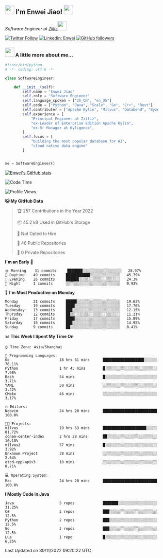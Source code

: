 <h2><img src="https://emojis.slackmojis.com/emojis/images/1531849430/4246/blob-sunglasses.gif?1531849430" width="30"/> I'm  Enwei Jiao! <img src="https://media.giphy.com/media/juBt25nT1KGys/giphy.gif" width=30> </h2>
<!-- <img align='right' src="https://media.giphy.com/media/M9gbBd9nbDrOTu1Mqx/giphy.gif" width="230"> -->
<p><em>Software Engineer at <a href="https://zilliz.com/">Zilliz</a><img src="https://media.giphy.com/media/WUlplcMpOCEmTGBtBW/giphy.gif" width="30"></em></p>

[![Twitter Follow](https://img.shields.io/twitter/follow/misteranmol?label=Follow)](https://twitter.com/intent/follow?screen_name=EnweiJiao)
[![Linkedin: Enwei](https://img.shields.io/badge/-enwei-blue?style=&logo=Linkedin&logoColor=white&link=https://www.linkedin.com/in/enwei-jiao-41192a97)](https://www.linkedin.com/in/enwei-jiao-41192a97/)
[![GitHub followers](https://img.shields.io/github/followers/jiaoew1991?label=Follow&style=social)](https://github.com/jiaoew1991)


### <img src="https://media.giphy.com/media/VgCDAzcKvsR6OM0uWg/giphy.gif" width="30"> A little more about me...  

```python
#!/usr/bin/python
# -*- coding: utf-8 -*-

class SoftwareEngineer:

    def __init__(self):
        self.name = "Enwei Jiao"
        self.role = "Software Engineer"
        self.language_spoken = ["zh_CN", "en_US"]
        self.code = ["Python", "Java", "Scala", "Go", "C++", "Rust"]
        self.contributer = ["Apache Kylin", "Milvus", "Databend", "Byzer-Lang"]
        self.experience = [
            "Principal Engineer at Zilliz",
            "ex-Leader of Enterprise Edition Apache Kylin",
            "ex-Sr Manager at Kyligence",
        ]
        self.focus = [
            "building the most popular database for AI",
            "cloud native data engine"
        ]


me = SoftwareEngineer()
```

[![Enwei's GitHub stats](https://github-readme-stats.vercel.app/api?username=jiaoew1991&count_private=true&show_icons=true)](https://github.com/jiaoew1991/jiaoew1991)

<!-- [![Top Langs](https://github-readme-stats.vercel.app/api/top-langs/?username=jiaoew1991&layout=compact)](https://github.com/jiaoew1991/jiaoew1991) -->

<!--START_SECTION:waka-->
![Code Time](http://img.shields.io/badge/Code%20Time-328%20hrs%2047%20mins-blue)

![Profile Views](http://img.shields.io/badge/Profile%20Views-0-blue)

**🐱 My GitHub Data** 

> 🏆 257 Contributions in the Year 2022
 > 
> 📦 45.2 kB Used in GitHub's Storage 
 > 
> 🚫 Not Opted to Hire
 > 
> 📜 48 Public Repositories 
 > 
> 🔑 0 Private Repositories  
 > 
**I'm an Early 🐤** 

```text
🌞 Morning    31 commits     ███████░░░░░░░░░░░░░░░░░░   28.97% 
🌆 Daytime    49 commits     ███████████░░░░░░░░░░░░░░   45.79% 
🌃 Evening    26 commits     ██████░░░░░░░░░░░░░░░░░░░   24.3% 
🌙 Night      1 commits      ░░░░░░░░░░░░░░░░░░░░░░░░░   0.93%

```
📅 **I'm Most Productive on Monday** 

```text
Monday       21 commits     █████░░░░░░░░░░░░░░░░░░░░   19.63% 
Tuesday      19 commits     ████░░░░░░░░░░░░░░░░░░░░░   17.76% 
Wednesday    13 commits     ███░░░░░░░░░░░░░░░░░░░░░░   12.15% 
Thursday     12 commits     ██░░░░░░░░░░░░░░░░░░░░░░░   11.21% 
Friday       17 commits     ████░░░░░░░░░░░░░░░░░░░░░   15.89% 
Saturday     16 commits     ███░░░░░░░░░░░░░░░░░░░░░░   14.95% 
Sunday       9 commits      ██░░░░░░░░░░░░░░░░░░░░░░░   8.41%

```


📊 **This Week I Spent My Time On** 

```text
⌚︎ Time Zone: Asia/Shanghai

💬 Programming Languages: 
Go                       18 hrs 31 mins      ███████████████████░░░░░░   76.11% 
Python                   1 hr 43 mins        █░░░░░░░░░░░░░░░░░░░░░░░░   7.08% 
Bash                     54 mins             █░░░░░░░░░░░░░░░░░░░░░░░░   3.71% 
YAML                     50 mins             ░░░░░░░░░░░░░░░░░░░░░░░░░   3.42% 
CMake                    46 mins             ░░░░░░░░░░░░░░░░░░░░░░░░░   3.17%

🔥 Editors: 
Neovim                   24 hrs 20 mins      █████████████████████████   100.0%

🐱‍💻 Projects: 
milvus                   19 hrs 53 mins      ████████████████████░░░░░   81.72% 
conan-center-index       2 hrs 28 mins       ██░░░░░░░░░░░░░░░░░░░░░░░   10.18% 
milvus2                  57 mins             █░░░░░░░░░░░░░░░░░░░░░░░░   3.92% 
Unknown Project          38 mins             ░░░░░░░░░░░░░░░░░░░░░░░░░   2.64% 
etcd-cpp-apiv3           10 mins             ░░░░░░░░░░░░░░░░░░░░░░░░░   0.71%

💻 Operating System: 
Mac                      24 hrs 20 mins      █████████████████████████   100.0%

```

**I Mostly Code in Java** 

```text
Java                     5 repos             ███████░░░░░░░░░░░░░░░░░░   31.25% 
C#                       2 repos             ███░░░░░░░░░░░░░░░░░░░░░░   12.5% 
Python                   2 repos             ███░░░░░░░░░░░░░░░░░░░░░░   12.5% 
Go                       2 repos             ███░░░░░░░░░░░░░░░░░░░░░░   12.5% 
Lua                      1 repo              █░░░░░░░░░░░░░░░░░░░░░░░░   6.25%

```



 Last Updated on 30/11/2022 09:20:22 UTC
<!--END_SECTION:waka-->
